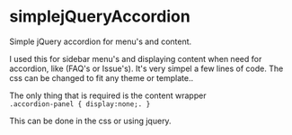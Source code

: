 # simplejQueryAccordion
Simple jQuery accordion for menu's and content.


I used this for sidebar menu's and displaying content when need for accordion, like (FAQ's or Issue's). It's very simpel a few lines of code. The css can be changed to fit any theme or template..

The only thing that is required is the content wrapper
<code>
  .accordion-panel {
    display:none;. 
  }  
</code>
This can be done in the css or using jquery.
